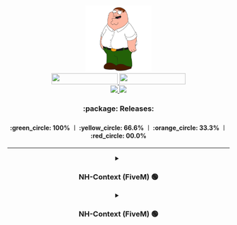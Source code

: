 <div id="header" align="center">
  <img src="/Media/Main.jpg" width="150px"/>
  <div id="badges">
    <a href="https://discord.com/invite/bS6bpgmY5C">
      <img src="https://img.shields.io/discord/975679626435252245?color=%234d5bf1&label=Discord&style=for-the-badge" height="25px" width="150px"/>
    </a>
    <a href="https://github.com/laursenx">
      <img src="https://komarev.com/ghpvc/?username=laursenx&style=for-the-badge&color=blue" height="25px" width="150px"/>
    </a>
  </div>
  <div id="badges">
    <a href="your-youtube-URL">
      <img src="https://img.shields.io/badge/YouTube-red?style=for-the-badge&logo=youtube&logoColor=white" width="100px"/>
    </a>
    <a href="your-twitter-URL">
      <img src="https://img.shields.io/badge/Twitter-blue?style=for-the-badge&logo=twitter&logoColor=white" width="100px"/>
    </a>
  </div>
  <h3>:package: Releases:<h3/>
  <h4>:green_circle: 100% ︱ :yellow_circle: 66.6% ︱ :orange_circle: 33.3% ︱ :red_circle: 00.0%<h4/>
</div>

---

<div id="header" align="center">
  <div id="badges">
    <details>
      <summary><h3>NH-Context (FiveM) 🟢</h3></summary>
      <h3> 📄 Information</h3>
      <div>› Support client side events and functions.</div>
      <div>› New clean design.</div>
      <div>› Navigate menu with mouse and keyboard.</div>
    </details>
    <details>
      <summary><h3>NH-Context (FiveM) 🟢</h3></summary>
      <h3> 📄 Information</h3>
      <div>› Support client side events and functions.</div>
      <div>› New clean design.</div>
      <div>› Navigate menu with mouse and keyboard.</div>
    </details>
  </div>
</div>
